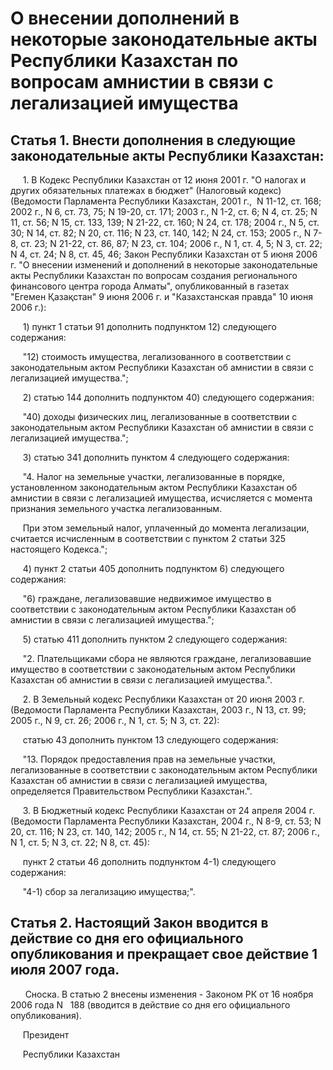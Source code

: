 # О внесении дополнений в некоторые законодательные акты Республики Казахстан по вопросам амнистии в связи с легализацией имущества

## Статья 1. Внести дополнения в следующие законодательные акты Республики Казахстан:

     1. В Кодекс Республики Казахстан от 12 июня 2001 г. "О налогах и других обязательных платежах в бюджет" (Налоговый кодекс) (Ведомости Парламента Республики Казахстан, 2001 г.,  N 11-12, ст. 168; 2002 г., N 6, ст. 73, 75; N 19-20, ст. 171; 2003 г., N 1-2, ст. 6; N 4, ст. 25; N 11, ст. 56; N 15, ст. 133, 139; N 21-22, ст. 160; N 24, ст. 178; 2004 г., N 5, ст. 30; N 14, ст. 82; N 20, ст. 116; N 23, ст. 140, 142; N 24, ст. 153; 2005 г., N 7-8, ст. 23; N 21-22, ст. 86, 87; N 23, ст. 104; 2006 г., N 1, ст. 4, 5; N 3, ст. 22; N 4, ст. 24; N 8, ст. 45, 46; Закон Республики Казахстан от 5 июня 2006 г. "О внесении изменений и дополнений в некоторые законодательные акты Республики Казахстан по вопросам создания регионального финансового центра города Алматы", опубликованный в газетах "Егемен Қазақстан" 9 июня 2006 г. и "Казахстанская правда" 10 июня 2006 г.):

     1) пункт 1 статьи 91 дополнить подпунктом 12) следующего содержания:

     "12) стоимость имущества, легализованного в соответствии с законодательным актом Республики Казахстан об амнистии в связи с легализацией имущества.";

     2) статью 144 дополнить подпунктом 40) следующего содержания:

     "40) доходы физических лиц, легализованные в соответствии с законодательным актом Республики Казахстан об амнистии в связи с легализацией имущества.";

     3) статью 341 дополнить пунктом 4 следующего содержания:

     "4. Налог на земельные участки, легализованные в порядке, установленном законодательным актом Республики Казахстан об амнистии в связи с легализацией имущества, исчисляется с момента признания земельного участка легализованным.

     При этом земельный налог, уплаченный до момента легализации, считается исчисленным в соответствии с пунктом 2 статьи 325 настоящего Кодекса.";

     4) пункт 2 статьи 405 дополнить подпунктом 6) следующего содержания:

     "6) граждане, легализовавшие недвижимое имущество в соответствии с законодательным актом Республики Казахстан об амнистии в связи с легализацией имущества.";

     5) статью 411 дополнить пунктом 2 следующего содержания:

     "2. Плательщиками сбора не являются граждане, легализовавшие имущество в соответствии с законодательным актом Республики Казахстан об амнистии в связи с легализацией имущества.".

     2. В Земельный кодекс Республики Казахстан от 20 июня 2003 г. (Ведомости Парламента Республики Казахстан, 2003 г., N 13, ст. 99; 2005 г., N 9, ст. 26; 2006 г., N 1, ст. 5; N 3, ст. 22):

     статью 43 дополнить пунктом 13 следующего содержания:

     "13. Порядок предоставления прав на земельные участки, легализованные в соответствии с законодательным актом Республики Казахстан об амнистии в связи с легализацией имущества, определяется Правительством Республики Казахстан.".

     3. В Бюджетный кодекс Республики Казахстан от 24 апреля 2004 г. (Ведомости Парламента Республики Казахстан, 2004 г., N 8-9, ст. 53; N 20, ст. 116; N 23, ст. 140, 142; 2005 г., N 14, ст. 55; N 21-22, ст. 87; 2006 г., N 1, ст. 5; N 3, ст. 22; N 8, ст. 45):

     пункт 2 статьи 46 дополнить подпунктом 4-1) следующего содержания:

     "4-1) сбор за легализацию имущества;".

## Статья 2. Настоящий Закон вводится в действие со дня его официального опубликования и прекращает свое действие 1 июля 2007 года.

      Сноска. В статью 2 внесены изменения - Законом РК от 16 ноября 2006 года N    188  (вводится в действие со дня его официального опубликования).

     Президент

     Республики Казахстан

